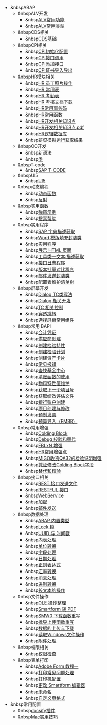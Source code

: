 <!-- _sidebar.md -->
- &nbspABAP
  - &nbspALV开发
    - &nbsp[ALV常用功能](ABAP/ALV开发/ALV常用功能.md)
    - &nbsp[ALV常用类型](ABAP/ALV开发/ALV常用类型.md)
  - &nbspCDS相关
    - &nbsp[CDS基础](ABAP/CDS相关/CDS基础.md)
  - &nbspCPI相关
    - &nbsp[CPI初始化配置](ABAP/CPI相关/CPI初始化配置.md)
    - &nbsp[CPI接口调用](ABAP/CPI相关/CPI接口调用.md)
    - &nbsp[CPI添加接口](ABAP/CPI相关/CPI添加接口.md)
    - &nbsp[CPI证书导入导出](ABAP/CPI相关/CPI证书导入导出.md)
  - &nbspHR模块相关
    - &nbsp[HR 员工照片操作](ABAP/HR模块相关/HR%20员工照片操作.md)
    - &nbsp[HR 常用表](ABAP/HR模块相关/HR%20常用表.md)
    - &nbsp[HR 考勤表](ABAP/HR模块相关/HR%20考勤表.md)
    - &nbsp[HR 考核文档下载](ABAP/HR模块相关/HR%20考核文档下载.md)
    - &nbsp[HR常用事务码](ABAP/HR模块相关/HR常用事务码.md)
    - &nbsp[HR常用函数](ABAP/HR模块相关/HR常用函数.md)
    - &nbsp[HR开发相关知识点](ABAP/HR模块相关/HR开发相关知识点.md)
    - &nbsp[HR开发相关知识点.pdf](ABAP/HR模块相关/HR开发相关知识点.pdf.md)
    - &nbsp[HR逻辑数据库](ABAP/HR模块相关/HR逻辑数据库.md)
    - &nbsp[薪资模拟运行获取结果](ABAP/HR模块相关/薪资模拟运行获取结果.md)
  - &nbspOO开发
    - &nbsp[新语法](ABAP/OO开发/新语法.md)
    - &nbsp[类](ABAP/OO开发/类.md)
  - &nbspT-code
    - &nbsp[SAP T-CODE](ABAP/T-code/SAP%20T-CODE.md)
  - &nbspUI5
    - &nbsp[UI5](ABAP/UI5/UI5.md)
  - &nbsp动态编程
    - &nbsp[动态函数](ABAP/动态编程/动态函数.md)
    - &nbsp[反射](ABAP/动态编程/反射.md)
  - &nbsp实用函数
    - &nbsp[弹窗示例](ABAP/实用函数/弹窗示例.md)
    - &nbsp[搜索帮助](ABAP/实用函数/搜索帮助.md)
  - &nbsp实用程序
    - &nbsp[SAP 字典描述获取](ABAP/实用程序/SAP%20字典描述获取.md)
    - &nbsp[Word 模版填充封装类](ABAP/实用程序/Word%20模版填充封装类.md)
    - &nbsp[实用程序](ABAP/实用程序/实用程序.md)
    - &nbsp[展示 HTML 页面](ABAP/实用程序/展示%20HTML%20页面.md)
    - &nbsp[工具类—文本:描述获取](ABAP/实用程序/工具类—文本:描述获取.md)
    - &nbsp[接口日志程序](ABAP/实用程序/接口日志程序.md)
    - &nbsp[版本批量对比程序](ABAP/实用程序/版本批量对比程序.md)
    - &nbsp[邮件发送封装类](ABAP/实用程序/邮件发送封装类.md)
    - &nbsp[配置表维护清单树](ABAP/实用程序/配置表维护清单树.md)
  - &nbsp屏幕开发
    - &nbsp[Dialog TC类写法](ABAP/屏幕开发/Dialog%20TC类写法.md)
    - &nbsp[Dialog 相关开发](ABAP/屏幕开发/Dialog%20相关开发.md)
    - &nbsp[TC 相关控制](ABAP/屏幕开发/TC%20相关控制.md)
    - &nbsp[穿透跳转](ABAP/屏幕开发/穿透跳转.md)
    - &nbsp[选择屏幕常用组件](ABAP/屏幕开发/选择屏幕常用组件.md)
  - &nbsp常用 BAPI
    - &nbsp[会计凭证](ABAP/常用%20BAPI/会计凭证.md)
    - &nbsp[供应商创建](ABAP/常用%20BAPI/供应商创建.md)
    - &nbsp[创建检验特性](ABAP/常用%20BAPI/创建检验特性.md)
    - &nbsp[创建检验计划](ABAP/常用%20BAPI/创建检验计划.md)
    - &nbsp[创建资产卡片](ABAP/常用%20BAPI/创建资产卡片.md)
    - &nbsp[常见报错](ABAP/常用%20BAPI/常见报错.md)
    - &nbsp[查找基金中心](ABAP/常用%20BAPI/查找基金中心.md)
    - &nbsp[清账函数的使用](ABAP/常用%20BAPI/清账函数的使用.md)
    - &nbsp[物料特性值维护](ABAP/常用%20BAPI/物料特性值维护.md)
    - &nbsp[获取下一个项目号](ABAP/常用%20BAPI/获取下一个项目号.md)
    - &nbsp[获取绩效评估文件](ABAP/常用%20BAPI/获取绩效评估文件.md)
    - &nbsp[银行账户创建](ABAP/常用%20BAPI/银行账户创建.md)
    - &nbsp[项目创建与修改](ABAP/常用%20BAPI/项目创建与修改.md)
    - &nbsp[预制发票](ABAP/常用%20BAPI/预制发票.md)
    - &nbsp[预算导入（FMBB）](ABAP/常用%20BAPI/预算导入（FMBB）.md)
  - &nbsp常用增强
    - &nbsp[Colding Block](ABAP/常用增强/Colding%20Block.md)
    - &nbsp[Debug 校验和替代](ABAP/常用增强/Debug%20校验和替代.md)
    - &nbsp[FBLxN 增强](ABAP/常用增强/FBLxN%20增强.md)
    - &nbsp[HR常用增强点](ABAP/常用增强/HR常用增强点.md)
    - &nbsp[MIGO收货QA32的检验说明增强](ABAP/常用增强/MIGO收货QA32的检验说明增强.md)
    - &nbsp[凭证修改Colding Block字段](ABAP/常用增强/凭证修改Colding%20Block字段.md)
    - &nbsp[替代和校验](ABAP/常用增强/替代和校验.md)
  - &nbsp接口相关
    - &nbsp[REST 接口发送文件](ABAP/接口相关/REST%20接口发送文件.md)
    - &nbsp[RESTFUL 接口](ABAP/接口相关/RESTFUL%20接口.md)
    - &nbsp[WebService](ABAP/接口相关/WebService.md)
    - &nbsp[加密](ABAP/接口相关/加密.md)
    - &nbsp[邮件发送](ABAP/接口相关/邮件发送.md)
  - &nbsp数据处理
    - &nbsp[ABAP 内置类型](ABAP/数据处理/ABAP%20内置类型.md)
    - &nbsp[Lock 锁](ABAP/数据处理/Lock%20锁.md)
    - &nbsp[UUID 与 时间戳](ABAP/数据处理/UUID%20与%20时间戳.md)
    - &nbsp[内表处理](ABAP/数据处理/内表处理.md)
    - &nbsp[单位转换](ABAP/数据处理/单位转换.md)
    - &nbsp[字段处理](ABAP/数据处理/字段处理.md)
    - &nbsp[日期处理](ABAP/数据处理/日期处理.md)
    - &nbsp[正则表达式](ABAP/数据处理/正则表达式.md)
    - &nbsp[汇率转换](ABAP/数据处理/汇率转换.md)
    - &nbsp[消息处理](ABAP/数据处理/消息处理.md)
    - &nbsp[进制转换](ABAP/数据处理/进制转换.md)
    - &nbsp[长文本的操作](ABAP/数据处理/长文本的操作.md)
  - &nbsp文件操作
    - &nbsp[OLE 操作整理](ABAP/文件操作/OLE%20操作整理.md)
    - &nbsp[Smartform 转 PDF](ABAP/文件操作/Smartform%20转%20PDF.md)
    - &nbsp[SMW0 下载函数重写](ABAP/文件操作/SMW0%20下载函数重写.md)
    - &nbsp[批导上传函数重写](ABAP/文件操作/批导上传函数重写.md)
    - &nbsp[数据的上传与下载](ABAP/文件操作/数据的上传与下载.md)
    - &nbsp[读取Windows文件操作](ABAP/文件操作/读取Windows文件操作.md)
    - &nbsp[附件处理](ABAP/文件操作/附件处理.md)
  - &nbsp权限相关
    - &nbsp[权限检查](ABAP/权限相关/权限检查.md)
  - &nbsp表单打印
    - &nbsp[Adobe Form 教程一](ABAP/表单打印/Adobe%20Form%20教程一.md)
    - &nbsp[打印常见问题处理](ABAP/表单打印/打印常见问题处理.md)
    - &nbsp[打印机配置](ABAP/表单打印/打印机配置.md)
    - &nbsp[更改 Smartform 编辑器](ABAP/表单打印/更改%20Smartform%20编辑器.md)
    - &nbsp[未命名](ABAP/表单打印/未命名.md)
    - &nbsp[自定义页格式](ABAP/表单打印/自定义页格式.md)
- &nbsp常用配置
  - &nbsp[docsify插件](常用配置/docsify插件.md)
  - &nbsp[Mac实用技巧](常用配置/Mac实用技巧.md)